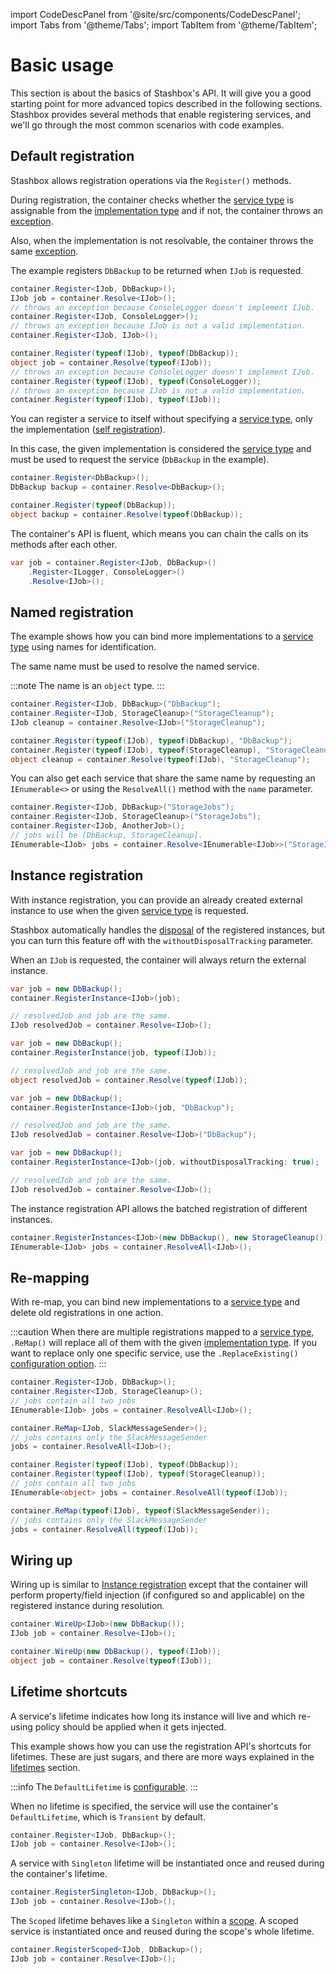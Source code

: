 import CodeDescPanel from '@site/src/components/CodeDescPanel';
import Tabs from '@theme/Tabs'; 
import TabItem from '@theme/TabItem';

# Basic usage

This section is about the basics of Stashbox's API. It will give you a good starting point for more advanced topics described in the following sections. 
Stashbox provides several methods that enable registering services, and we'll go through the most common scenarios with code examples.

## Default registration

<CodeDescPanel>
<div>

Stashbox allows registration operations via the `Register()` methods. 

During registration, the container checks whether the [service type](/docs/getting-started/glossary#service-type--implementation-type) is assignable from the [implementation type](/docs/getting-started/glossary#service-type--implementation-type) and if not, the container throws an [exception](/docs/diagnostics/validation#registration-validation). 

Also, when the implementation is not resolvable, the container throws the same [exception](/docs/diagnostics/validation#registration-validation).

The example registers `DbBackup` to be returned when `IJob` is requested.

</div>

<div>

<Tabs groupId="generic-runtime-apis">
<TabItem value="Generic API" label="Generic API">

```cs
container.Register<IJob, DbBackup>();
IJob job = container.Resolve<IJob>();
// throws an exception because ConsoleLogger doesn't implement IJob.
container.Register<IJob, ConsoleLogger>();
// throws an exception because IJob is not a valid implementation.
container.Register<IJob, IJob>();
```

</TabItem>
<TabItem value="Runtime type API" label="Runtime type API">

```cs
container.Register(typeof(IJob), typeof(DbBackup));
object job = container.Resolve(typeof(IJob));
// throws an exception because ConsoleLogger doesn't implement IJob.
container.Register(typeof(IJob), typeof(ConsoleLogger));
// throws an exception because IJob is not a valid implementation.
container.Register(typeof(IJob), typeof(IJob));
```

</TabItem>
</Tabs>
</div>
</CodeDescPanel>

<CodeDescPanel>
<div>

You can register a service to itself without specifying a [service type](/docs/getting-started/glossary#service-type--implementation-type), only the implementation ([self registration](/docs/getting-started/glossary#self-registration)). 

In this case, the given implementation is considered the [service type](/docs/getting-started/glossary#service-type--implementation-type) and must be used to request the service (`DbBackup` in the example).

</div>
<div>
<Tabs groupId="generic-runtime-apis">
<TabItem value="Generic API" label="Generic API">

```cs
container.Register<DbBackup>();
DbBackup backup = container.Resolve<DbBackup>();
```

</TabItem>
<TabItem value="Runtime type API" label="Runtime type API">

```cs
container.Register(typeof(DbBackup));
object backup = container.Resolve(typeof(DbBackup));
```
</TabItem>
</Tabs>
</div>
</CodeDescPanel>

<CodeDescPanel>

<div>

The container's API is fluent, which means you can chain the calls on its methods after each other.

</div>
<div>

```cs
var job = container.Register<IJob, DbBackup>()
    .Register<ILogger, ConsoleLogger>()
    .Resolve<IJob>();
```

</div>
</CodeDescPanel>

## Named registration

<CodeDescPanel>

<div>

The example shows how you can bind more implementations to a [service type](/docs/getting-started/glossary#service-type--implementation-type) using names for identification. 

The same name must be used to resolve the named service.

:::note
The name is an `object` type.
:::

</div>
<div>

<Tabs groupId="generic-runtime-apis">
<TabItem value="Generic API" label="Generic API">

```cs
container.Register<IJob, DbBackup>("DbBackup");
container.Register<IJob, StorageCleanup>("StorageCleanup");
IJob cleanup = container.Resolve<IJob>("StorageCleanup");
```

</TabItem>
<TabItem value="Runtime type API" label="Runtime type API">

```cs
container.Register(typeof(IJob), typeof(DbBackup), "DbBackup");
container.Register(typeof(IJob), typeof(StorageCleanup), "StorageCleanup");
object cleanup = container.Resolve(typeof(IJob), "StorageCleanup");
```

</TabItem>
</Tabs>
</div>
</CodeDescPanel>

<CodeDescPanel>
<div>

You can also get each service that share the same name by requesting an `IEnumerable<>` or using the `ResolveAll()` method with the `name` parameter.

</div>
<div>

```cs
container.Register<IJob, DbBackup>("StorageJobs");
container.Register<IJob, StorageCleanup>("StorageJobs");
container.Register<IJob, AnotherJob>();
// jobs will be [DbBackup, StorageCleanup].
IEnumerable<IJob> jobs = container.Resolve<IEnumerable<IJob>>("StorageJobs");
```

</div>
</CodeDescPanel>

## Instance registration

<CodeDescPanel>
<div>

With instance registration, you can provide an already created external instance to use when the given [service type](/docs/getting-started/glossary#service-type--implementation-type) is requested.

Stashbox automatically handles the [disposal](/docs/guides/scopes#disposal) of the registered instances, but you can turn this feature off with the `withoutDisposalTracking` parameter.

When an `IJob` is requested, the container will always return the external instance.

</div>
<div>
<Tabs groupId="generic-runtime-apis">
<TabItem value="Generic API" label="Generic API">

```cs
var job = new DbBackup();
container.RegisterInstance<IJob>(job);

// resolvedJob and job are the same.
IJob resolvedJob = container.Resolve<IJob>();
```

</TabItem>
<TabItem value="Runtime type API" label="Runtime type API">

```cs
var job = new DbBackup();
container.RegisterInstance(job, typeof(IJob));

// resolvedJob and job are the same.
object resolvedJob = container.Resolve(typeof(IJob));
```

</TabItem>
<TabItem value="Named" label="Named">

```cs
var job = new DbBackup();
container.RegisterInstance<IJob>(job, "DbBackup");

// resolvedJob and job are the same.
IJob resolvedJob = container.Resolve<IJob>("DbBackup");
```

</TabItem>
<TabItem value="No dispose" label="No dispose">

```cs
var job = new DbBackup();
container.RegisterInstance<IJob>(job, withoutDisposalTracking: true);

// resolvedJob and job are the same.
IJob resolvedJob = container.Resolve<IJob>();
```

</TabItem>
</Tabs>
</div>
</CodeDescPanel>

<CodeDescPanel>
<div>

The instance registration API allows the batched registration of different instances.

</div>
<div>

```cs
container.RegisterInstances<IJob>(new DbBackup(), new StorageCleanup());
IEnumerable<IJob> jobs = container.ResolveAll<IJob>();
```

</div>
</CodeDescPanel>

## Re-mapping

<CodeDescPanel>

<div>

With re-map, you can bind new implementations to a [service type](/docs/getting-started/glossary#service-type--implementation-type) and delete old registrations in one action. 

:::caution
When there are multiple registrations mapped to a [service type](/docs/getting-started/glossary#service-type--implementation-type), `.ReMap()` will replace all of them with the given [implementation type](/docs/getting-started/glossary#service-type--implementation-type). If you want to replace only one specific service, use the `.ReplaceExisting()` [configuration option](/docs/configuration/registration-configuration#replace).
:::

</div>
<div>

<Tabs groupId="generic-runtime-apis">
<TabItem value="Generic API" label="Generic API">

```cs
container.Register<IJob, DbBackup>();
container.Register<IJob, StorageCleanup>();
// jobs contain all two jobs
IEnumerable<IJob> jobs = container.ResolveAll<IJob>();

container.ReMap<IJob, SlackMessageSender>();
// jobs contains only the SlackMessageSender
jobs = container.ResolveAll<IJob>();
```

</TabItem>
<TabItem value="Runtime type API" label="Runtime type API">

```cs
container.Register(typeof(IJob), typeof(DbBackup));
container.Register(typeof(IJob), typeof(StorageCleanup));
// jobs contain all two jobs
IEnumerable<object> jobs = container.ResolveAll(typeof(IJob));

container.ReMap(typeof(IJob), typeof(SlackMessageSender));
// jobs contains only the SlackMessageSender
jobs = container.ResolveAll(typeof(IJob));
```

</TabItem>
</Tabs>
</div>
</CodeDescPanel>

## Wiring up
<CodeDescPanel>

<div>

Wiring up is similar to [Instance registration](#instance-registration) except that the container will perform property/field injection (if configured so and applicable) on the registered instance during resolution.

</div>
<div>

<Tabs groupId="generic-runtime-apis">
<TabItem value="Generic API" label="Generic API">

```cs
container.WireUp<IJob>(new DbBackup());
IJob job = container.Resolve<IJob>();
```

</TabItem>
<TabItem value="Runtime type API" label="Runtime type API">

```cs
container.WireUp(new DbBackup(), typeof(IJob));
object job = container.Resolve(typeof(IJob));
```

</TabItem>
</Tabs>
</div>
</CodeDescPanel>

## Lifetime shortcuts
<CodeDescPanel>

<div>
A service's lifetime indicates how long its instance will live and which re-using policy should be applied when it gets injected.

This example shows how you can use the registration API's shortcuts for lifetimes. These are just sugars, and there are more ways explained in the [lifetimes](/docs/guides/lifetimes) section.

:::info
The `DefaultLifetime` is [configurable](/docs/guides/lifetimes#default-lifetime).
:::

</div>
<div>

<Tabs groupId="generic-runtime-apis">
<TabItem value="Default" label="Default">

When no lifetime is specified, the service will use the container's `DefaultLifetime`, which is `Transient` by default.

```cs
container.Register<IJob, DbBackup>();
IJob job = container.Resolve<IJob>();
```

</TabItem>
<TabItem value="Singleton" label="Singleton">

A service with `Singleton` lifetime will be instantiated once and reused during the container's lifetime.
```cs
container.RegisterSingleton<IJob, DbBackup>();
IJob job = container.Resolve<IJob>();
```

</TabItem>
<TabItem value="Scoped" label="Scoped">

The `Scoped` lifetime behaves like a `Singleton` within a [scope](/docs/guides/scopes). 
A scoped service is instantiated once and reused during the scope's whole lifetime.
```cs
container.RegisterScoped<IJob, DbBackup>();
IJob job = container.Resolve<IJob>();
```

</TabItem>
</Tabs>
</div>
</CodeDescPanel>
